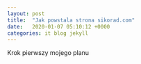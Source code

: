 ```yaml
---
layout: post
title:  "Jak powstala strona sikorad.com"
date:   2020-01-07 05:10:12 +0000
categories: it blog jekyll
---
```

Krok pierwszy mojego planu
